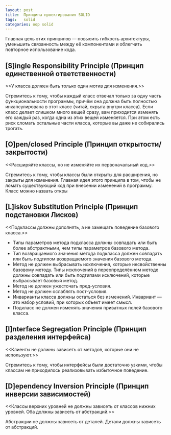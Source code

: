 ```yaml
---
layout: post
title:  Принципы проектирования SOLID
tags:   solid
categories: oop solid
---
```


Главная цель этих принципов — повысить гибкость архитектуры, уменьшить связанность между её компонентами и облегчить повторное использование кода.

## [S]ingle Responsibility Principle (Принцип единственной ответственности)
<<У класса должен быть только один мотив для изменения.>>

Стремитесь к тому, чтобы каждый класс отвечал только за одну часть функциональности программы, причём она должна быть полностью инкапсулирована в этот класс (читай, скрыта внутри класса).
Если класс делает слишком много вещей сразу, вам приходится изменять его каждый раз, когда одна из этих вещей
изменяется. При этом есть риск сломать остальные части класса, которые вы даже не собирались трогать.

## [O]pen/closed Principle (Принцип открытости/закрытости)
<<Расширяйте классы, но не изменяйте их первоначальный код.>>

Стремитесь к тому, чтобы классы были открыты для расширения, но закрыты для изменения. Главная идея этого
принципа в том, чтобы не ломать существующий код при внесении изменений в программу.
Класс можно назвать откры

## [L]iskov Substitution Principle (Принцип подстановки Лисков)

<<Подклассы должны дополнять, а не замещать поведение базового класса.>>

* Типы параметров метода подкласса должны совпадать или быть более абстрактными, чем типы параметров базового метода.
* Тип возвращаемого значения метода подкласса должен совпадать или быть подтипом возвращаемого значения базового метода.
* Метод не должен выбрасывать исключения, которые несвойственны базовому методу. Типы исключений в переопределённом методе должны совпадать или быть подтипами исключений, которые выбрасывает базовый метод.
* Метод не должен ужесточать пред-условия.
* Метод не должен ослаблять пост-условия.
* Инварианты класса должны остаться без изменений. Инвариант — это набор условий, при которых объект имеет
смысл.
* Подкласс не должен изменять значения приватных полей базового класса.

## [I]nterface Segregation Principle (Принцип разделения интерфейса)
<<Клиенты не должны зависеть от методов, которые они не используют.>>

Стремитесь к тому, чтобы интерфейсы были достаточно узкими, чтобы классам не приходилось реализовывать избыточное поведение.

## [D]ependency Inversion Principle (Принцип инверсии зависимостей)
<<Классы верхних уровней не должны зависеть от классов нижних уровней. Оба должны зависеть от абстракций.>>

Абстракции не должны зависеть от деталей.
Детали должны зависеть от абстракций.

